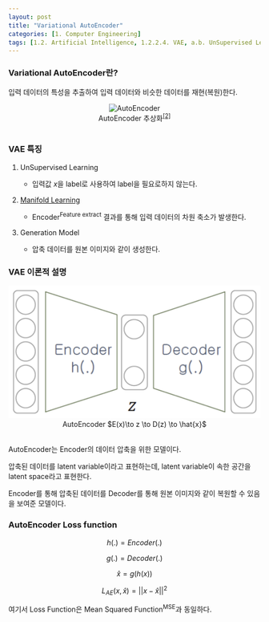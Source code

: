 ```yaml
---
layout: post
title: "Variational AutoEncoder"
categories: [1. Computer Engineering]
tags: [1.2. Artificial Intelligence, 1.2.2.4. VAE, a.b. UnSupervised Learning]
---
```


### Variational AutoEncoder란?

입력 데이터의 특성을 추출하여 입력 데이터와 비슷한 데이터를 재현(복원)한다.

<center><img alt="AutoEncoder" src="https://blog.keras.io/img/ae/autoencoder_schema.jpg"></center>

<center>AutoEncoder 추상화<sup><a href="#footnote_2_1" name="footnote_2_2">[2]</a></sup></center><br/>


### VAE 특징

1. UnSupervised Learning
    * 입력값 $x$을 label로 사용하여 label을 필요로하지 않는다.

2. [Manifold Learning](https://maizer2.github.io/1.%20computer%20engineering/2023-06-23-manifold-learning.html)
    * Encoder<sup>Feature extract</sup> 결과를 통해 입력 데이터의 차원 축소가 발생한다.

3. Generation Model
    * 압축 데이터를 원본 이미지와 같이 생성한다.


### VAE 이론적 설명

<center><img width="800" alt="AutoEncoder" src="https://raw.githubusercontent.com/maizer2/gitblog_img/main/1.%20Computer%20Engineering/1.2.%20Artificial%20Intelligence/2022-03-29-AutoEncoder/AutoEncoder.PNG"></center>

<center>AutoEncoder $E(x)\to z \to D(z) \to \hat{x}$</center><br/>

AutoEncoder는 Encoder의 데이터 압축을 위한 모델이다.

압축된 데이터를 latent variable이라고 표현하는데, latent variable이 속한 공간을 latent space라고 표현한다.

Encoder를 통해 압축된 데이터를 Decoder를 통해 원본 이미지와 같이 복원할 수 있음을 보여준 모델이다.

### AutoEncoder Loss function

$$ h(.) = Encoder(.) $$

$$ g(.) = Decoder(.) $$

$$ \hat{x} = g(h(x))$$

$$ L_{AE}(x, \hat{x}) = \vert{}\vert{} x - \hat{x} \vert{}\vert{}^2 $$

여기서 Loss Function은 Mean Squared Function<sup>MSE</sup>과 동일하다.